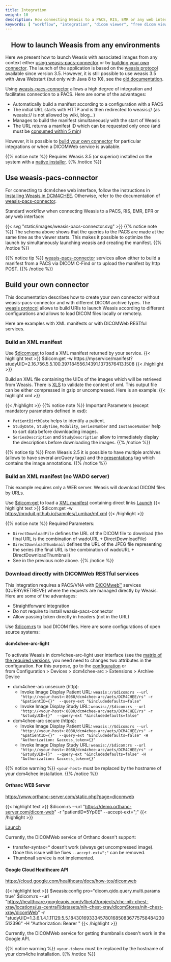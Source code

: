 ```yaml
---
title: Integration
weight: 10
description: How connecting Weasis to a PACS, RIS, EMR or any web interface
keywords: [ "workflow", "integration", "dicom viewer", "free dicom viewer", "open source dicom viewer", "weasis dicom viewer",  "multi-platform dicom viewer", "dicom", "pacs", "pacs viewer" ]
---
```


## <center>How to launch Weasis from any environments</center>

Here we present how to launch Weasis with associated images from any context either [using weasis-pacs-connector](#use-weasis-pacs-connector) or by [building your own connector](#build-your-own-connector). The launch of the application is based on the [weasis protocol](../../../getting-started/weasis-protocol) available since version 3.5. However, it is still possible to use weasis 3.5 with Java Webstart (but only with Java 8 to 10), see the [old documentation](../../../old/integration).

Using <a target="_blank" href="https://github.com/nroduit/weasis-pacs-connector">weasis-pacs-connector</a> allows a high degree of integration and facilitates connection to a PACS. Here are some of the advantages:

- Automatically build a manifest according to a configuration with a PACS
- The initial URL starts with HTTP and is then redirected to weasis:// (as weasis:// is not allowed by wiki, blog…)
- Manages to build the manifest simultaneously with the start of Weasis
- The URL returns a manifest ID which can be requested only once (and must be <a target="_blank" href="https://github.com/nroduit/weasis-pacs-connector/blob/master/etc/dcm4chee-arc/weasis-pacs-connector.properties#L17">consumed within 5 min</a>)

However, it is possible to [build your own connector](#build-your-own-connector) for particular integrations or when a DICOMWeb service is available.

{{% notice note %}}
Requires Weasis 3.5 (or superior) installed on the system with a [native installer](../../../getting-started/).
{{% /notice %}}


## Use weasis-pacs-connector

For connecting to dcm4chee web interface, follow the instructions in [Installing Weasis in DCM4CHEE](../../../getting-started/dcm4chee). Otherwise, refer to the documentation of <a target="_blank" href="https://github.com/nroduit/weasis-pacs-connector#installation">weasis-pacs-connector</a>.

Standard workflow when connecting Weasis to a PACS, RIS, EMR, EPR or any web interface:

{{< svg "static/images/weasis-pacs-connector.svg" >}}
{{% notice note %}}
The schema above shows that the queries to the PACS are made at the same time as the viewer starts. This makes it possible to optimize the launch by simultaneously launching weasis and creating the manifest.
{{% /notice %}}

{{% notice tip %}}
<a target="_blank" href="https://github.com/nroduit/weasis-pacs-connector">weasis-pacs-connector</a> services allow either to build a manifest from a PACS via DICOM C-Find or to upload the manifest by http POST.
{{% /notice %}}

## Build your own connector

This documentation describes how to create your own connector without weasis-pacs-connector and with different DICOM archive types. The [weasis protocol](../../../getting-started/weasis-protocol/#how-to-build-an-uri) allows to build URIs to launch Weasis according to different configurations and allows to load DICOM files locally or remotely.

Here are examples with XML manifests or with DICOMWeb RESTful services.

###  Build an XML manifest

Use [$dicom:get](../../commands/#dicom-get) to load a XML manifest returned by your service.
{{< highlight text >}}
$dicom:get -w https://myservice/manifest?studyUID=2.16.756.5.5.100.397184556.14391.1373576413.1508
{{< /highlight >}}

Build an XML file containing the UIDs of the images which will be retrieved from Weasis. There is <a target="_blank" href="https://github.com/nroduit/Weasis/blob/master/weasis-dicom/weasis-dicom-explorer/src/main/resources/config/manifest.xsd">XLS</a> to validate the content of xml. This output file can be either compressed in gzip or uncompressed. Here is an example:
{{< highlight xml >}}
<?xml version="1.0" encoding="UTF-8" ?>
<manifest xmlns="http://www.weasis.org/xsd/2.5" xmlns:xsi="http://www.w3.org/2001/XMLSchema-instance">
    <arcQuery additionnalParameters="" arcId="1001" baseUrl="http://archive-weasis.rhcloud.com/archive/wado" requireOnlySOPInstanceUID="false">
        <Patient PatientID="H13885_9M" PatientName="TEST NON SQUARE PIXELS" PatientSex="F">
            <Study AccessionNumber="" ReferringPhysicianName="" StudyDate="20130711" StudyDescription="TEST NON SQUARE PIXELS" StudyID="PKD" StudyInstanceUID="2.16.756.5.5.100.397184556.14391.1373576413.1508" StudyTime="170013">
                <Series Modality="US" SeriesDescription="NON SQUARE PIXELS: PIXEL ASPECT RATIO" SeriesInstanceUID="1.2.40.0.13.1.1.87878503032592846377547034671833520632" SeriesNumber="2">
                    <Instance InstanceNumber="107" SOPInstanceUID="1.2.40.0.13.1.1.126082073005720329436273995268222863740"/>
                </Series>
                <Series Modality="MR" SeriesDescription="NON SQUARE PIXELS: PIXEL SPACING" SeriesInstanceUID="2.16.756.5.5.100.397184556.7220.1373578035.1" SeriesNumber="40001">
                    <Instance InstanceNumber="1" SOPInstanceUID="2.16.756.5.5.100.397184556.7220.1373578035.1.0"/>
                    <Instance InstanceNumber="2" SOPInstanceUID="2.16.756.5.5.100.397184556.7220.1373578035.1.1"/>
                    <Instance InstanceNumber="3" SOPInstanceUID="2.16.756.5.5.100.397184556.7220.1373578035.1.2"/>
                    <Instance InstanceNumber="4" SOPInstanceUID="2.16.756.5.5.100.397184556.7220.1373578035.1.3"/>
                </Series>
                <Series Modality="MR" SeriesDescription="NON SQUARE PIXELS: PIXEL SPACING" SeriesInstanceUID="2.16.756.5.5.100.397184556.7220.1373578664.2" SeriesNumber="50001">
                    <Instance InstanceNumber="1" SOPInstanceUID="2.16.756.5.5.100.397184556.7220.1373578664.2.0"/>
                    <Instance InstanceNumber="2" SOPInstanceUID="2.16.756.5.5.100.397184556.7220.1373578664.2.1"/>
                    <Instance InstanceNumber="3" SOPInstanceUID="2.16.756.5.5.100.397184556.7220.1373578664.2.2"/>
                    <Instance InstanceNumber="4" SOPInstanceUID="2.16.756.5.5.100.397184556.7220.1373578664.2.3"/>
                </Series>
            </Study>
        </Patient>
    </arcQuery>
</manifest>
{{< /highlight >}}
{{% notice note %}}
Important Parameters (except mandatory parameters defined in xsd):

- `PatientBirthDate` helps to identify a patient.
- `StudyDate,` `StudyTime`, `Modality`, `SeriesNumber` and `InstanceNumber` help to sort data before downloading images.
- `SeriesDescription` and `StudyDescription` allow to immediately display the descriptions before downloading the images.
{{% /notice %}}

{{% notice tip %}}
From Weasis 2.5 it is possible to have multiple archives (allows to have several arcQuery tags) and the <a target="_blank" href="https://github.com/nroduit/Weasis/blob/master/weasis-dicom/weasis-dicom-explorer/src/main/resources/config/presentations.xsd">presentations</a> tag which contains the image annotations.
{{% /notice %}}

###  Build an XML manifest (no WADO server)
This example requires only a WEB server. Weasis will download DICOM files by URLs.

Use [$dicom:get](../../commands/#dicom-get) to load a <a target="_blank" href="https://nroduit.github.io/samples/Lumbar/mf.xml">XML manifest</a> containing direct links <a  href="weasis://%24dicom%3Aget%20-w%20https%3A%2F%2Fnroduit.github.io%2Fsamples%2FLumbar%2Fmf.xml" class="btn btn-default">Launch</a>
{{< highlight text >}}
$dicom:get -w https://nroduit.github.io/samples/Lumbar/mf.xml
{{< /highlight >}}

{{% notice note %}}
Required Parameters:

- `DirectDownloadFile` defines the URL of the DICOM file to download (the final URL is the combination of wadoURL + DirectDownloadFile)
- `DirectDownloadThumbnail` defines the URL of the JPEG file representing the series (the final URL is the combination of wadoURL + DirectDownloadThumbnail)
- See in the previous note above.
{{% /notice %}}


### Download directly with DICOMWeb RESTful services

This integration requires a PACS/VNA with <a target="_blank" href="https://www.dicomstandard.org/dicomweb/">DICOMweb™</a> services (QUERY/RETRIEVE) where the requests are managed directly by Weasis. Here are some of the advantages:

- Straightforward integration
- Do not require to install weasis-pacs-connector
- Allow passing token directly in headers (not in the URL)

Use [$dicom:rs](../../commands/#dicom-rs) to load DICOM files. Here are some configurations of open source systems:

#### dcm4chee-arc-light

To activate Weasis in dcm4chee-arc-light user interface (see the <a target="_blank" href="https://github.com/dcm4che/dcm4chee-arc-light/wiki/Weasis-Viewer-Integration">matrix of the required versions</a>, you need need to changes two attributes in the configuration. For this purpose, go to the <a target="_blank" href="http://localhost:8080/dcm4chee-arc/ui2/#/device/edit/dcm4chee-arc/dcmArchiveDevice/properties.dcmArchiveDevice">configuration</a> or from Configuration > Devices > dcm4chee-arc > Extensions > Archive Device 

- dcm4chee-arc unsecure (http):
    - Invoke Image Display Patient URL: `weasis://$dicom:rs --url "http://<your-host>:8080/dcm4chee-arc/aets/DCM4CHEE/rs" -r "&patientID={}"  --query-ext "&includedefaults=false"`
    - Invoke Image Display Study URL: `weasis://$dicom:rs --url "http://<your-host>:8080/dcm4chee-arc/aets/DCM4CHEE/rs" -r "&studyUID={}"  --query-ext "&includedefaults=false"`
- dcm4chee-arc secure (https):
    - Invoke Image Display Patient URL: `weasis://$dicom:rs --url "http://<your-host>:8080/dcm4chee-arc/aets/DCM4CHEE/rs" -r "&patientID={}"  --query-ext "&includedefaults=false" -H "Authorization: &access_token={}"`
    - Invoke Image Display Study URL: `weasis://$dicom:rs --url "http://<your-host>:8080/dcm4chee-arc/aets/DCM4CHEE/rs" -r "&studyUID={}"  --query-ext "&includedefaults=false" -H "Authorization: &access_token={}"`

{{% notice warning %}}
`<your-host>` must be replaced by the hostname of your dcm4chee installation.
{{% /notice %}}

#### Orthanc WEB Server

https://www.orthanc-server.com/static.php?page=dicomweb

{{< highlight text >}}
$dicom:rs --url "https://demo.orthanc-server.com/dicom-web" -r "patientID=5Yp0E" --accept-ext=";"
{{< /highlight >}}

<a  href="weasis://%24dicom%3Ars%20--url%20%22https%3A%2F%2Fdemo.orthanc-server.com%2Fdicom-web%22%20-r%20%22patientID%3D5Yp0E%22%20--accept-ext%3D%22%3B%22" class="btn btn-default">Launch</a>


Currently, the DICOMWeb service of Orthanc doesn't support:

- transfer-syntax=* doesn’t work (always get uncompressed image). Once this issue will be fixes `--accept-ext=";"` can be removed.
- Thumbnail service is not implemented.

#### Google Cloud Healthcare API

https://cloud.google.com/healthcare/docs/how-tos/dicomweb

{{< highlight text >}}
$weasis:config pro="dicom.qido.query.multi.params true" $dicom:rs --url "https://healthcare.googleapis.com/v1beta1/projects/chc-nih-chest-xray/locations/us-central1/datasets/nih-chest-xray/dicomStores/nih-chest-xray/dicomWeb" -r "studyUID=1.3.6.1.4.1.11129.5.5.184301693334578016850836775758484230512396" -H "Authorization: Bearer <your-token>"
{{< /highlight >}}

Currently, the DICOMWeb service for getting thumbnails doesn't work in the Google API.

{{% notice warning %}}
`<your-token>` must be replaced by the hostname of your dcm4che installation.
{{% /notice %}}
